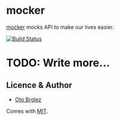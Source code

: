 # mocker

[mocker](https://github.com/databox/mocker) mocks API to make our lives easier.

[![Build Status](https://travis-ci.org/databox/mocker.svg)](https://travis-ci.org/databox/mocker)

# TODO: Write more...
    

## Licence & Author

- [Oto Brglez](https://github.com/otobrglez)

Comes with [MIT](LICENSE).

